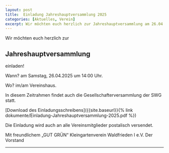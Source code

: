 ```yaml
---
layout: post
title:  Einladung Jahreshauptversammlung 2025
categories: [Aktuelles, Verein]
excerpt: Wir möchten euch herzlich zur Jahreshauptversammlung am 26.04.2025 einladen.
---
```


Wir möchten euch herzlich zur

## Jahreshauptversammlung

einladen!

Wann?        am Samstag, 26.04.2025 um 14:00 Uhr.

Wo?          im/am Vereinshaus.

In diesem Zeitrahmen findet auch die Gesellschafterversammlung der SWG statt.

[Download des Einladungsschreibens]({{site.baseurl}}{% link dokumente/Einladung-Jahreshauptversammlung-2025.pdf %})

Die Einladung wird auch an alle Vereinsmitglieder postalisch versendet.


Mit freundlichem „GUT GRÜN“
Kleingartenverein Waldfrieden I e.V.
Der Vorstand

---
